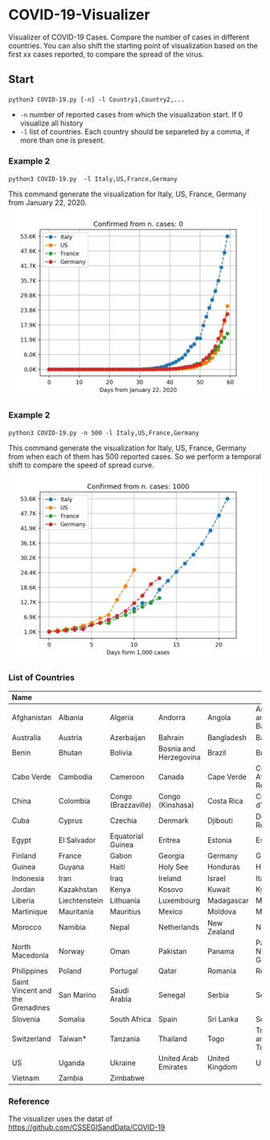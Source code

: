 # COVID-19-Visualizer
Visualizer of COVID-19 Cases. Compare the number of cases in different countries. You can also shift the starting point of visualization based on the first xx cases reported, to compare the spread of the virus.

## Start 

`python3 COVID-19.py [-n] -l Country1,Country2,...`

- `-n` number of reported cases from which the visualization start. If 0 visualize all history
- `-l` list of countries. Each country should be separeted by a comma, if more than one is present.

### Example 2

`python3 COVID-19.py  -l Italy,US,France,Germany`

This command generate the visualization for Italy, US, France, Germany from January 22, 2020.
![Image 1](https://github.com/edoardoramalli/COVID-19-Visualizer/blob/master/img/img.png)

### Example 2

`python3 COVID-19.py -n 500 -l Italy,US,France,Germany`

This command generate the visualization for Italy, US, France, Germany from when each of them has 500 reported cases.
So we perform a temporal shift to compare the speed of spread curve.
![Image 1](https://github.com/edoardoramalli/COVID-19-Visualizer/blob/master/img/img2.png)

### List of Countries
|Name|||||||
|:------------|:------------|:------------|:------------|:------------|:------------|:------------|
|Afghanistan	|Albania	|Algeria	|Andorra	|Angola	|Antigua and Barbuda	|Argentina	|Armenia	|
|Australia	|Austria	|Azerbaijan	|Bahrain	|Bangladesh	|Barbados	|Belarus	|Belgium	|
|Benin	|Bhutan	|Bolivia	|Bosnia and Herzegovina	|Brazil	|Brunei	|Bulgaria	|Burkina Faso	|
|Cabo Verde	|Cambodia	|Cameroon	|Canada	|Cape Verde	|Central African Republic	|Chad	|Chile	|
|China	|Colombia	|Congo (Brazzaville)	|Congo (Kinshasa)	|Costa Rica	|Cote d'Ivoire	|Croatia	|Cruise Ship	|
|Cuba	|Cyprus	|Czechia	|Denmark	|Djibouti	|Dominican Republic	|East Timor	|Ecuador	|
|Egypt	|El Salvador	|Equatorial Guinea	|Eritrea	|Estonia	|Eswatini	|Ethiopia	|Fiji	|
|Finland	|France	|Gabon	|Georgia	|Germany	|Ghana	|Greece	|Guatemala	|
|Guinea	|Guyana	|Haiti	|Holy See	|Honduras	|Hungary	|Iceland	|India	|
|Indonesia	|Iran	|Iraq	|Ireland	|Israel	|Italy	|Jamaica	|Japan	|
|Jordan	|Kazakhstan	|Kenya	|Kosovo	|Kuwait	|Kyrgyzstan	|Latvia	|Lebanon	|
|Liberia	|Liechtenstein	|Lithuania	|Luxembourg	|Madagascar	|Malaysia	|Maldives	|Malta	|
|Martinique	|Mauritania	|Mauritius	|Mexico	|Moldova	|Monaco	|Mongolia	|Montenegro	|
|Morocco	|Namibia	|Nepal	|Netherlands	|New Zealand	|Nicaragua	|Niger	|Nigeria	|
|North Macedonia	|Norway	|Oman	|Pakistan	|Panama	|Papua New Guinea	|Paraguay	|Peru	|
|Philippines	|Poland	|Portugal	|Qatar	|Romania	|Russia	|Rwanda	|Saint Lucia	|
|Saint Vincent and the Grenadines	|San Marino	|Saudi Arabia	|Senegal	|Serbia	|Seychelles	|Singapore	|Slovakia	|
|Slovenia	|Somalia	|South Africa	|Spain	|Sri Lanka	|Sudan	|Suriname	|Sweden	|
|Switzerland	|Taiwan*	|Tanzania	|Thailand	|Togo	|Trinidad and Tobago	|Tunisia	|Turkey	|
|US	|Uganda	|Ukraine	|United Arab Emirates	|United Kingdom	|Uruguay	|Uzbekistan	|Venezuela	|
|Vietnam	|Zambia	|Zimbabwe|||||||

### Reference
The visualizer uses the datat of https://github.com/CSSEGISandData/COVID-19
